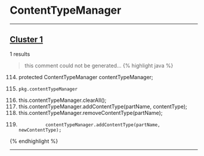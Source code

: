 # ContentTypeManager

***

## [Cluster 1](./1)
1 results
> this comment could not be generated...
{% highlight java %}
114. protected ContentTypeManager contentTypeManager;
311.     pkg.contentTypeManager
389.   this.contentTypeManager.clearAll();
760.   this.contentTypeManager.addContentType(partName, contentType);
880.   this.contentTypeManager.removeContentType(partName);
1482.               contentTypeManager.addContentType(partName, newContentType);
{% endhighlight %}

***

